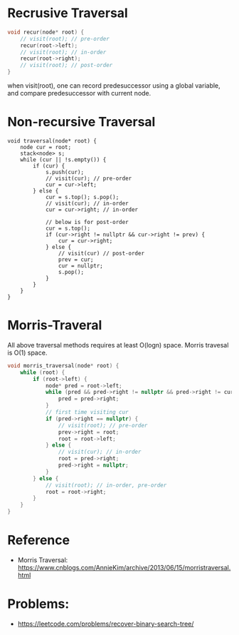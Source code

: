 # Recrusive Traversal

```c++
void recur(node* root) {
    // visit(root); // pre-order
    recur(root->left);
    // visit(root); // in-order
    recur(root->right);
    // visit(root); // post-order
}
```
when visit(root), one can record predesuccessor using a global variable, and compare predesuccessor with current node.

# Non-recursive Traversal
```
void traversal(node* root) {
    node cur = root;
    stack<node> s;
    while (cur || !s.empty()) {
        if (cur) {
            s.push(cur);
            // visit(cur); // pre-order
            cur = cur->left;
        } else {
            cur = s.top(); s.pop();
            // visit(cur); // in-order
            cur = cur->right; // in-order
            
            // below is for post-order
            cur = s.top();
            if (cur->right != nullptr && cur->right != prev) {
                cur = cur->right;
            } else {
                // visit(cur) // post-order
                prev = cur;
                cur = nullptr;
                s.pop();
            }
        }
    }
}
```

# Morris-Traveral

All above traversal methods requires at least O(logn) space. Morris travesal is O(1) space.
```c++
void morris_traversal(node* root) {
    while (root) {
        if (root->left) {
            node* pred = root->left;
            while (pred && pred->right != nullptr && pred->right != cur) {
                pred = pred->right;
            }
            // first time visiting cur
            if (pred->right == nullptr) {
                // visit(root); // pre-order
                prev->right = root;
                root = root->left;
            } else {
                // visit(cur); // in-order
                root = pred->right;
                pred->right = nullptr;
            }
        } else {
            // visit(root); // in-order, pre-order
            root = root->right;
        }
    }
}
```

# Reference
* Morris Traversal: https://www.cnblogs.com/AnnieKim/archive/2013/06/15/morristraversal.html

# Problems:
* https://leetcode.com/problems/recover-binary-search-tree/
